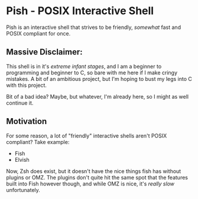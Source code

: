 # Pish - POSIX Interactive Shell

Pish is an interactive shell that strives to be friendly, _somewhat_ fast and
POSIX compliant for once.

## Massive Disclaimer:

This shell is in it's _extreme infant stages_, and I am a beginner to
programming and beginner to C, so bare with me here if I make cringy mistakes. 
A bit of an ambitious project, but I'm hoping to bust my legs into C with this
project. 

Bit of a bad idea? Maybe, but whatever, I'm already here, so I might as well 
continue it.

## Motivation

For some reason, a lot of "friendly" interactive shells aren't POSIX compliant?
Take example:
- Fish
- Elvish

Now, Zsh does exist, but it doesn't have the nice things fish has without 
plugins or OMZ. The plugins don't quite hit the same spot that the features
built into Fish however though, and while OMZ is nice, it's _really slow_ 
unfortunately.
